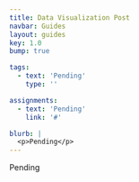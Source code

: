 ```yaml
---
title: Data Visualization Post
navbar: Guides
layout: guides
key: 1.0
bump: true

tags:
  - text: 'Pending'
    type: ''

assignments:
  - text: 'Pending'
    link: '#'

blurb: |
  <p>Pending</p>
---
```


Pending
